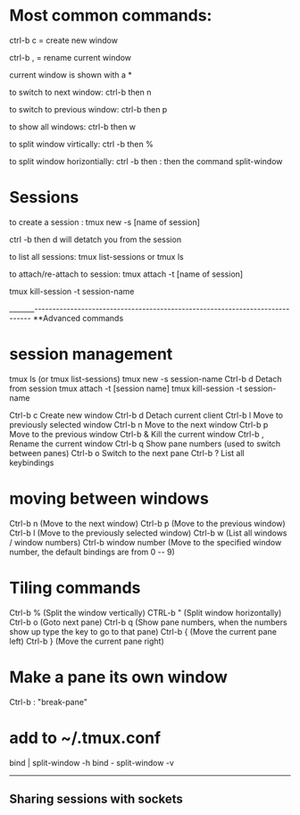 # Most common commands: 


ctrl-b c = create new window

ctrl-b , = rename current window

current window is shown with a *


to switch to next window:
ctrl-b then n

to switch to previous window:
ctrl-b then p


to show all windows:
ctrl-b then w


to split window virtically:
ctrl -b then % 


to split window horizontially:
ctrl -b then : then the command split-window


Sessions
=======

to create a session : tmux new -s [name of session]

ctrl -b then d will detatch you from the session

to list all sessions: tmux list-sessions or  tmux ls

to attach/re-attach to session: tmux attach -t [name of session]

tmux kill-session -t session-name

_______-----------------------------------------------------------------------------
**Advanced commands



# session management
tmux ls (or tmux list-sessions)
tmux new -s session-name
Ctrl-b d Detach from session
tmux attach -t [session name]
tmux kill-session -t session-name


Ctrl-b c Create new window
Ctrl-b d Detach current client
Ctrl-b l Move to previously selected window
Ctrl-b n Move to the next window
Ctrl-b p Move to the previous window
Ctrl-b & Kill the current window
Ctrl-b , Rename the current window
Ctrl-b q Show pane numbers (used to switch between panes)
Ctrl-b o Switch to the next pane
Ctrl-b ? List all keybindings

# moving between windows
Ctrl-b n (Move to the next window)
Ctrl-b p (Move to the previous window)
Ctrl-b l (Move to the previously selected window)
Ctrl-b w (List all windows / window numbers)
Ctrl-b window number (Move to the specified window number, the
default bindings are from 0 -- 9)


# Tiling commands
Ctrl-b % (Split the window vertically)
CTRL-b " (Split window horizontally)
Ctrl-b o (Goto next pane)
Ctrl-b q (Show pane numbers, when the numbers show up type the key to go to that pane)
Ctrl-b { (Move the current pane left)
Ctrl-b } (Move the current pane right)

# Make a pane its own window
Ctrl-b : "break-pane"



# add to ~/.tmux.conf
bind | split-window -h
bind - split-window -v


----------------------------------------------------------------------------
## Sharing sessions with sockets




